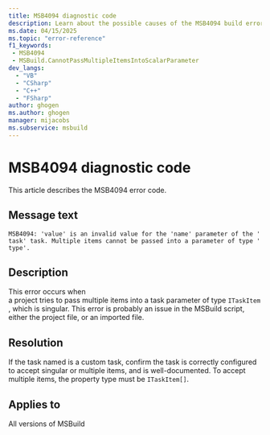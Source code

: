 ```yaml
---
title: MSB4094 diagnostic code
description: Learn about the possible causes of the MSB4094 build error and get troubleshooting tips.
ms.date: 04/15/2025
ms.topic: "error-reference"
f1_keywords:
 - MSB4094
 - MSBuild.CannotPassMultipleItemsIntoScalarParameter
dev_langs:
  - "VB"
  - "CSharp"
  - "C++"
  - "FSharp"
author: ghogen
ms.author: ghogen
manager: mijacobs
ms.subservice: msbuild
---
```

# MSB4094 diagnostic code

<!-- :::ErrorDefinitionDescription::: -->
<!-- :::editable-content name="introDescription"::: -->
This article describes the MSB4094 error code.
<!-- :::editable-content-end::: -->

## Message text

`MSB4094: 'value' is an invalid value for the 'name' parameter of the 'task' task. Multiple items cannot be passed into a parameter of type 'type'.`

## Description

This error occurs when a project tries to pass multiple items into a task parameter of type `ITaskItem`, which is singular. This error is probably an issue in the MSBuild script, either the project file, or an imported file.

## Resolution

If the task named is a custom task, confirm the task is correctly configured to accept singular or multiple items, and is well-documented. To accept multiple items, the property type must be `ITaskItem[]`.

## Applies to

All versions of MSBuild